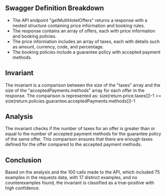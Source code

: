 ## Swagger Definition Breakdown
- The API endpoint "getMultiHotelOffers" returns a response with a nested structure containing price information and booking rules.
- The response contains an array of offers, each with price information and booking policies.
- The price information includes an array of taxes, each with details such as amount, currency, code, and percentage.
- The booking policies include a guarantee policy with accepted payment methods.

## Invariant
The invariant is a comparison between the size of the "taxes" array and the size of the "acceptedPayments.methods" array for each offer in the response. The comparison is represented as: size(return.price.taxes[])-1 >= size(return.policies.guarantee.acceptedPayments.methods[])-1

## Analysis
The invariant checks if the number of taxes for an offer is greater than or equal to the number of accepted payment methods for the guarantee policy of the same offer. This comparison ensures that there are enough taxes defined for the offer compared to the accepted payment methods.

## Conclusion
Based on the analysis and the 100 calls made to the API, which included 75 examples in the requests data, with 17 distinct examples, and no counterexamples found, the invariant is classified as a true-positive with high confidence.
